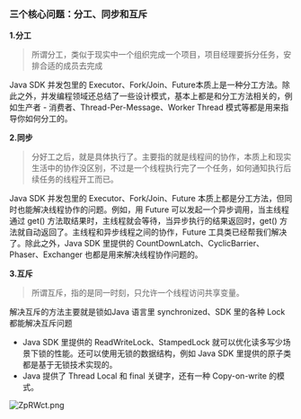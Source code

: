 ### 三个核心问题：分工、同步和互斥
**1.分工**
> 所谓分工，类似于现实中一个组织完成一个项目，项目经理要拆分任务，安排合适的成员去完成

  Java SDK 并发包里的 Executor、Fork/Join、Future本质上是一种分工方法。除此之外，并发编程领域还总结了一些设计模式，基本上都是和分工方法相关的，例如生产者 - 消费者、Thread-Per-Message、Worker Thread 模式等都是用来指导你如何分工的。

**2.同步**
> 分好工之后，就是具体执行了。主要指的就是线程间的协作，本质上和现实生活中的协作没区别，不过是一个线程执行完了一个任务，如何通知执行后续任务的线程开工而已。

Java SDK 并发包里的 Executor、Fork/Join、Future 本质上都是分工方法，但同时也能解决线程协作的问题。例如，用 Future 可以发起一个异步调用，当主线程通过 get() 方法取结果时，主线程就会等待，当异步执行的结果返回时，get() 方法就自动返回了。主线程和异步线程之间的协作，Future 工具类已经帮我们解决了。除此之外，Java SDK 里提供的 CountDownLatch、CyclicBarrier、Phaser、Exchanger 也都是用来解决线程协作问题的。

**3.互斥**
> 所谓互斥，指的是同一时刻，只允许一个线程访问共享变量。

解决互斥的方法主要就是锁如Java 语言里 synchronized、SDK 里的各种 Lock 都能解决互斥问题

* Java SDK 里提供的 ReadWriteLock、StampedLock 就可以优化读多写少场景下锁的性能。还可以使用无锁的数据结构，例如 Java SDK 里提供的原子类都是基于无锁技术实现的。
* Java 提供了 Thread Local 和 final 关键字，还有一种 Copy-on-write 的模式。

![ZpRWct.png](https://s2.ax1x.com/2019/06/22/ZpRWct.png)



